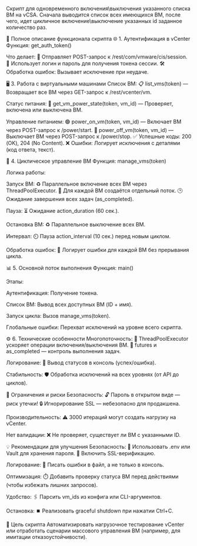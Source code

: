 Скрипт для одновременного включения\выключения указанного списка ВМ на vCSA. Сначала выводится список всех имеющихся ВМ, после чего, идет цикличное включение\выключение указанных id  заданное количество раз.

📜 Полное описание функционала скрипта
🌐 1. Аутентификация в vCenter
Функция: get_auth_token()

Что делает:
📡 Отправляет POST-запрос к /rest/com/vmware/cis/session.
🔐 Использует логин и пароль для получения токена сессии.
🛠️ Обработка ошибок: Вызывает исключение при неудаче.

🖥️ 3. Работа с виртуальными машинами
Список ВМ:
📋 list_vms(token) — Возвращает все ВМ через GET-запрос к /rest/vcenter/vm.

Статус питания:
🔌 get_vm_power_state(token, vm_id) — Проверяет, включена или выключена ВМ.

Управление питанием:
🟢 power_on_vm(token, vm_id) — Включает ВМ через POST-запрос к /power/start.
🔴 power_off_vm(token, vm_id) — Выключает ВМ через POST-запрос к /power/stop.
✅ Успешные коды: 200 (OK), 204 (No Content).
❌ Ошибки: Логирует исключения с деталями (код ответа, текст).

🔄 4. Циклическое управление ВМ
Функция: manage_vms(token)

Логика работы:

Запуск ВМ:
♻️ Параллельное включение всех ВМ через ThreadPoolExecutor.
🧵 Для каждой ВМ создаётся отдельный поток.
🕒 Ожидание завершения всех задач (as_completed).

Пауза:
⏳ Ожидание action_duration (60 сек.).

Остановка ВМ:
♻️ Параллельное выключение всех ВМ.

Интервал:
⏲️ Пауза action_interval (10 сек.) перед новым циклом.

Обработка ошибок:
🚨 Логирует ошибки для каждой ВМ без прерывания цикла.

📊 5. Основной поток выполнения
Функция: main()

Этапы:

Аутентификация: Получение токена.

Список ВМ: Вывод всех доступных ВМ (ID + имя).

Запуск цикла: Вызов manage_vms(token).

Глобальные ошибки: Перехват исключений на уровне всего скрипта.

⚙️ 6. Технические особенности
Многопоточность:
🧵 ThreadPoolExecutor ускоряет операции включения/выключения ВМ.
🔄 futures и as_completed — контроль выполнения задач.

Логирование:
📝 Вывод статусов в консоль (успех/ошибка).

Стабильность:
🛡️ Обработка исключений на всех уровнях (от API до циклов).

🚨 Ограничения и риски
Безопасность:
🔓 Пароль в открытом виде — риск утечки!
🔒 Игнорирование SSL — небезопасно для продакшена.

Производительность:
⚠️ 3000 итераций могут создать нагрузку на vCenter.

Нет валидации:
❌ Не проверяет, существует ли ВМ с указанными ID.

💡 Рекомендации для улучшения
Безопасность:
🔑 Использовать .env или Vault для хранения пароля.
🔐 Включить SSL-верификацию.

Логирование:
📂 Писать ошибки в файл, а не только в консоль.

Оптимизация:
⏱️ Добавить проверку статуса ВМ перед действиями (чтобы избежать лишних запросов).

Удобство:
🖇️ Парсить vm_ids из конфига или CLI-аргументов.

Остановка:
⏹️ Реализовать graceful shutdown при нажатии Ctrl+C.

🎯 Цель скрипта
Автоматизировать нагрузочное тестирование vCenter или отработать сценарии массового управления ВМ (например, для имитации отказоустойчивости).